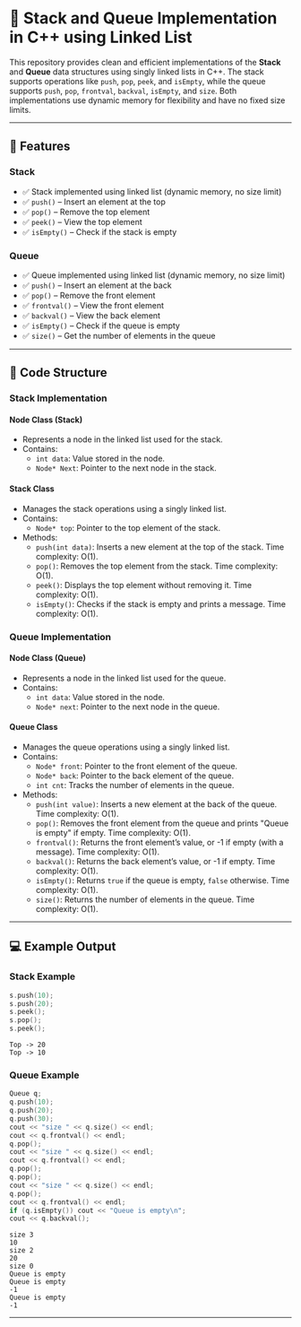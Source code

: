
# 🚀 Stack and Queue Implementation in C++ using Linked List

This repository provides clean and efficient implementations of the **Stack** and **Queue** data structures using singly linked lists in C++. The stack supports operations like `push`, `pop`, `peek`, and `isEmpty`, while the queue supports `push`, `pop`, `frontval`, `backval`, `isEmpty`, and `size`. Both implementations use dynamic memory for flexibility and have no fixed size limits.

---

## 📌 Features

### Stack
- ✅ Stack implemented using linked list (dynamic memory, no size limit)
- ✅ `push()` – Insert an element at the top
- ✅ `pop()` – Remove the top element
- ✅ `peek()` – View the top element
- ✅ `isEmpty()` – Check if the stack is empty

### Queue
- ✅ Queue implemented using linked list (dynamic memory, no size limit)
- ✅ `push()` – Insert an element at the back
- ✅ `pop()` – Remove the front element
- ✅ `frontval()` – View the front element
- ✅ `backval()` – View the back element
- ✅ `isEmpty()` – Check if the queue is empty
- ✅ `size()` – Get the number of elements in the queue

---

## 📂 Code Structure

### Stack Implementation

#### Node Class (Stack)
- Represents a node in the linked list used for the stack.
- Contains:
  - `int data`: Value stored in the node.
  - `Node* Next`: Pointer to the next node in the stack.

#### Stack Class
- Manages the stack operations using a singly linked list.
- Contains:
  - `Node* top`: Pointer to the top element of the stack.
- Methods:
  - `push(int data)`: Inserts a new element at the top of the stack. Time complexity: O(1).
  - `pop()`: Removes the top element from the stack. Time complexity: O(1).
  - `peek()`: Displays the top element without removing it. Time complexity: O(1).
  - `isEmpty()`: Checks if the stack is empty and prints a message. Time complexity: O(1).

### Queue Implementation

#### Node Class (Queue)
- Represents a node in the linked list used for the queue.
- Contains:
  - `int data`: Value stored in the node.
  - `Node* next`: Pointer to the next node in the queue.

#### Queue Class
- Manages the queue operations using a singly linked list.
- Contains:
  - `Node* front`: Pointer to the front element of the queue.
  - `Node* back`: Pointer to the back element of the queue.
  - `int cnt`: Tracks the number of elements in the queue.
- Methods:
  - `push(int value)`: Inserts a new element at the back of the queue. Time complexity: O(1).
  - `pop()`: Removes the front element from the queue and prints "Queue is empty" if empty. Time complexity: O(1).
  - `frontval()`: Returns the front element’s value, or -1 if empty (with a message). Time complexity: O(1).
  - `backval()`: Returns the back element’s value, or -1 if empty. Time complexity: O(1).
  - `isEmpty()`: Returns `true` if the queue is empty, `false` otherwise. Time complexity: O(1).
  - `size()`: Returns the number of elements in the queue. Time complexity: O(1).

---

## 💻 Example Output

### Stack Example
```cpp
s.push(10);
s.push(20);
s.peek();
s.pop();
s.peek();
```
```
Top -> 20
Top -> 10
```

### Queue Example
```cpp
Queue q;
q.push(10);
q.push(20);
q.push(30);
cout << "size " << q.size() << endl;
cout << q.frontval() << endl;
q.pop();
cout << "size " << q.size() << endl;
cout << q.frontval() << endl;
q.pop();
q.pop();
cout << "size " << q.size() << endl;
q.pop();
cout << q.frontval() << endl;
if (q.isEmpty()) cout << "Queue is empty\n";
cout << q.backval();
```
```
size 3
10
size 2
20
size 0
Queue is empty
Queue is empty
-1
Queue is empty
-1
```

---

